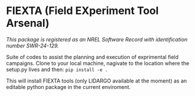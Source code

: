 # FIEXTA (Field EXperiment Tool Arsenal)
*This package is registered as an NREL Software Record with identification number SWR-24-129.*

Suite of codes to assist the planning and execution of exprimental field campaigns. 
Clone to your local machine, nagivate to the location where the setup.py lives and then:
`pip install -e .`

This will install FIEXTA tools (only LIDARGO available at the moment) as an editable python package in the current enviroment.
